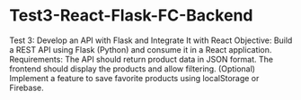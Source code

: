 # Test3-React-Flask-FC-Backend
Test 3: Develop an API with Flask and Integrate It with React
Objective: Build a REST API using Flask (Python) and consume it in a React application. Requirements:
The API should return product data in JSON format.
The frontend should display the products and allow filtering.
(Optional) Implement a feature to save favorite products using localStorage or Firebase.
